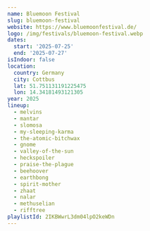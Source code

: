 ```yaml
---
name: Bluemoon Festival
slug: bluemoon-festival
website: https://www.bluemoonfestival.de/
logo: /img/festivals/bluemoon-festival.webp
dates:
  start: '2025-07-25'
  end: '2025-07-27'
isIndoor: false
location:
  country: Germany
  city: Cottbus
  lat: 51.751131191225475
  lon: 14.34181493121305
year: 2025
lineup:
  - melvins
  - mantar
  - slomosa
  - my-sleeping-karma
  - the-atomic-bitchwax
  - gnome
  - valley-of-the-sun
  - heckspoiler
  - praise-the-plague
  - beehoover
  - earthbong
  - spirit-mother
  - zhaat
  - nalar
  - methuselian
  - rifftree
playlistId: 2IKBWwrL3dm04lpO2keWDn
---
```

